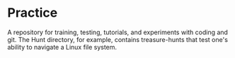 # Practice
A repository for training, testing, tutorials, and experiments with coding and git. The Hunt directory, for example, contains treasure-hunts that test one's ability to navigate a Linux file system.
